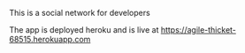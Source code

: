 This is a social network for developers

The app is deployed heroku and is live at https://agile-thicket-68515.herokuapp.com
